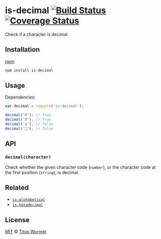# is-decimal [![Build Status][travis-badge]][travis] [![Coverage Status][codecov-badge]][codecov]

<!--lint disable heading-increment list-item-spacing-->

Check if a character is decimal.

## Installation

[npm][npm-install]:

```bash
npm install is-decimal
```

## Usage

Dependencies:

```javascript
var decimal = require('is-decimal');

decimal('0'); // true
decimal('9'); // true
decimal('a'); // false
decimal('💩'); // false
```

## API

### `decimal(character)`

Check whether the given character code (`number`), or the character
code at the first position (`string`), is decimal.

## Related

*   [`is-alphabetical`](https://github.com/wooorm/is-alphabetical)
*   [`is-hexadecimal`](https://github.com/wooorm/is-hexadecimal)

## License

[MIT][license] © [Titus Wormer][author]

<!-- Definitions -->

[travis-badge]: https://img.shields.io/travis/wooorm/is-decimal.svg

[travis]: https://travis-ci.org/wooorm/is-decimal

[codecov-badge]: https://img.shields.io/codecov/c/github/wooorm/is-decimal.svg

[codecov]: https://codecov.io/github/wooorm/is-decimal

[npm-install]: https://docs.npmjs.com/cli/install

[license]: LICENSE

[author]: http://wooorm.com
